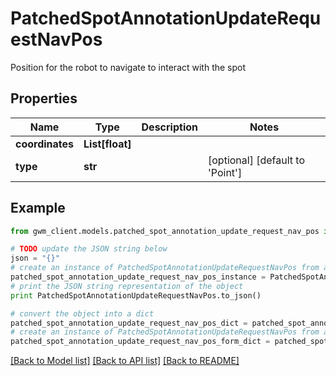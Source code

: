 # PatchedSpotAnnotationUpdateRequestNavPos

Position for the robot to navigate to interact with the spot

## Properties
Name | Type | Description | Notes
------------ | ------------- | ------------- | -------------
**coordinates** | **List[float]** |  | 
**type** | **str** |  | [optional] [default to 'Point']

## Example

```python
from gwm_client.models.patched_spot_annotation_update_request_nav_pos import PatchedSpotAnnotationUpdateRequestNavPos

# TODO update the JSON string below
json = "{}"
# create an instance of PatchedSpotAnnotationUpdateRequestNavPos from a JSON string
patched_spot_annotation_update_request_nav_pos_instance = PatchedSpotAnnotationUpdateRequestNavPos.from_json(json)
# print the JSON string representation of the object
print PatchedSpotAnnotationUpdateRequestNavPos.to_json()

# convert the object into a dict
patched_spot_annotation_update_request_nav_pos_dict = patched_spot_annotation_update_request_nav_pos_instance.to_dict()
# create an instance of PatchedSpotAnnotationUpdateRequestNavPos from a dict
patched_spot_annotation_update_request_nav_pos_form_dict = patched_spot_annotation_update_request_nav_pos.from_dict(patched_spot_annotation_update_request_nav_pos_dict)
```
[[Back to Model list]](../README.md#documentation-for-models) [[Back to API list]](../README.md#documentation-for-api-endpoints) [[Back to README]](../README.md)


